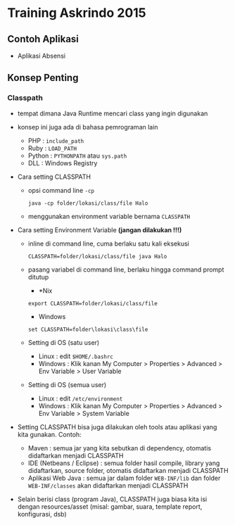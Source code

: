 # Training Askrindo 2015 #

## Contoh Aplikasi ##

* Aplikasi Absensi

## Konsep Penting ##

### Classpath ###

* tempat dimana Java Runtime mencari class yang ingin digunakan
* konsep ini juga ada di bahasa pemrograman lain

    * PHP : `include_path`
    * Ruby : `LOAD_PATH`
    * Python : `PYTHONPATH` atau `sys.path`
    * DLL : Windows Registry

* Cara setting CLASSPATH

    * opsi command line `-cp`
    
        ```
        java -cp folder/lokasi/class/file Halo
        ```
    
    * menggunakan environment variable bernama `CLASSPATH`

* Cara setting Environment Variable **(jangan dilakukan !!!)**

    * inline di command line, cuma berlaku satu kali eksekusi
    
        ```
        CLASSPATH=folder/lokasi/class/file java Halo
        ```
    
    * pasang variabel di command line, berlaku hingga command prompt ditutup
    
        * *Nix
        
        ```
        export CLASSPATH=folder/lokasi/class/file
        ```
        
        * Windows
        
        ```
        set CLASSPATH=folder\lokasi\class\file
        ```
     
     * Setting di OS (satu user)
     
        * Linux : edit `$HOME/.bashrc`
        * Windows : Klik kanan My Computer > Properties > Advanced > Env Variable > User Variable
        
     * Setting di OS (semua user)
     
        * Linux : edit `/etc/environment`
        * Windows : Klik kanan My Computer > Properties > Advanced > Env Variable > System Variable

* Setting CLASSPATH bisa juga dilakukan oleh tools atau aplikasi yang kita gunakan. Contoh:

    * Maven : semua jar yang kita sebutkan di dependency, otomatis didaftarkan menjadi CLASSPATH
    * IDE (Netbeans / Eclipse) : semua folder hasil compile, library yang didaftarkan, source folder, otomatis didaftarkan menjadi CLASSPATH
    * Aplikasi Web Java : semua jar dalam folder `WEB-INF/lib` dan folder `WEB-INF/classes` akan didaftarkan menjadi CLASSPATH

* Selain berisi class (program Java), CLASSPATH juga biasa kita isi dengan resources/asset (misal: gambar, suara, template report, konfigurasi, dsb)


    
    
     
